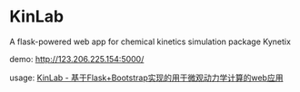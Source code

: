 # KinLab

A flask-powered web app for chemical kinetics simulation package Kynetix

demo: http://123.206.225.154:5000/

usage: [KinLab - 基于Flask+Bootstrap实现的用于微观动力学计算的web应用](http://pytlab.org/2017/07/04/KinLab-%E5%9F%BA%E4%BA%8EFlask-Bootstrap%E5%AE%9E%E7%8E%B0%E5%BE%AE%E8%A7%82%E5%8A%A8%E5%8A%9B%E5%AD%A6%E8%AE%A1%E7%AE%97%E7%9A%84web%E5%BA%94%E7%94%A8/)


